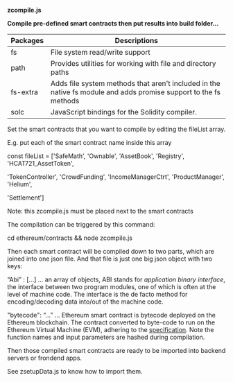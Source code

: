 **zcompile.js**

**Compile pre-defined smart contracts then put results into build folder...**

| Packages | Descriptions                                                                                                     |
|----------|------------------------------------------------------------------------------------------------------------------|
| fs       | File system read/write support                                                                                   |
| path     | Provides utilities for working with file and directory paths                                                     |
| fs-extra | Adds file system methods that aren't included in the native fs module and adds promise support to the fs methods |
| solc     | JavaScript bindings for the Solidity compiler.                                                                   |

Set the smart contracts that you want to compile by editing the fileList array.

E.g. put each of the smart contract name inside this array

const fileList = ['SafeMath', 'Ownable', 'AssetBook', 'Registry',
'HCAT721_AssetToken',

'TokenController', 'CrowdFunding', 'IncomeManagerCtrt', 'ProductManager',
'Helium',

'Settlement']

Note: this zcompile.js must be placed next to the smart contracts

The compilation can be triggered by this command:

cd ethereum/contracts && node zcompile.js

Then each smart contract will be compiled down to two parts, which are joined
into one json file. And that file is just one big json object with two keys:

“Abi” : [...] … an array of objects, ABI stands for *application binary
interface*, the interface between two program modules, one of which is often at
the level of machine code. The interface is the de facto method for
encoding/decoding data into/out of the machine code.

"bytecode": “...” … Ethereum smart contract is bytecode deployed on the Ethereum
blockchain. The contract converted to byte-code to run on the Ethereum Virtual
Machine (EVM), adhering to the
[specification](https://github.com/ethereum/yellowpaper). Note the function
names and input parameters are hashed during compilation.

Then those compiled smart contracts are ready to be imported into backend
servers or frondend apps.

See zsetupData.js to know how to import them.
